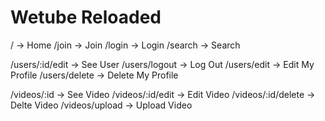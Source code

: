 # Wetube Reloaded

/ -> Home
/join -> Join
/login -> Login
/search -> Search

/users/:id/edit -> See User
/users/logout -> Log Out
/users/edit -> Edit My Profile
/users/delete -> Delete My Profile

/videos/:id -> See Video
/videos/:id/edit -> Edit Video
/videos/:id/delete -> Delte Video
/videos/upload -> Upload Video
